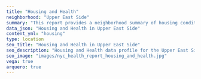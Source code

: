 ```yaml
---
title: "Housing and Health"
neighborhood: "Upper East Side"
summary: "This report provides a neighborhood summary of housing conditions and related health outcomes. It also describes population characteristics that can increase vulnerability to housing hazards."
data_json: "Housing and Health in Upper East Side"
content_yml: "housing"
type: location
seo_title: "Housing and Health in Upper East Side"
seo_description: "Housing and Health data profile for the Upper East Side neighborhood of NYC."
seo_image: "images/nyc_health_report_housing_and_health.jpg"
vega: true
arquero: true
---
```

